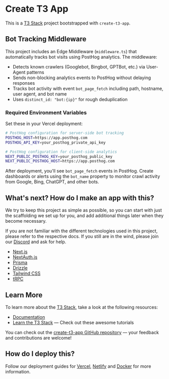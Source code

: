 # Create T3 App

This is a [T3 Stack](https://create.t3.gg/) project bootstrapped with `create-t3-app`.

## Bot Tracking Middleware

This project includes an Edge Middleware (`middleware.ts`) that automatically tracks bot visits using PostHog analytics. The middleware:

- Detects known crawlers (Googlebot, Bingbot, GPTBot, etc.) via User-Agent patterns
- Sends non-blocking analytics events to PostHog without delaying responses
- Tracks bot activity with event `bot_page_fetch` including path, hostname, user agent, and bot name
- Uses `distinct_id: "bot:{ip}"` for rough deduplication

### Required Environment Variables

Set these in your Vercel deployment:

```bash
# PostHog configuration for server-side bot tracking
POSTHOG_HOST=https://app.posthog.com
POSTHOG_API_KEY=your_posthog_private_api_key

# PostHog configuration for client-side analytics
NEXT_PUBLIC_POSTHOG_KEY=your_posthog_public_key
NEXT_PUBLIC_POSTHOG_HOST=https://app.posthog.com
```

After deployment, you'll see `bot_page_fetch` events in PostHog. Create dashboards or alerts using the `bot_name` property to monitor crawl activity from Google, Bing, ChatGPT, and other bots.

## What's next? How do I make an app with this?

We try to keep this project as simple as possible, so you can start with just the scaffolding we set up for you, and add additional things later when they become necessary.

If you are not familiar with the different technologies used in this project, please refer to the respective docs. If you still are in the wind, please join our [Discord](https://t3.gg/discord) and ask for help.

- [Next.js](https://nextjs.org)
- [NextAuth.js](https://next-auth.js.org)
- [Prisma](https://prisma.io)
- [Drizzle](https://orm.drizzle.team)
- [Tailwind CSS](https://tailwindcss.com)
- [tRPC](https://trpc.io)

## Learn More

To learn more about the [T3 Stack](https://create.t3.gg/), take a look at the following resources:

- [Documentation](https://create.t3.gg/)
- [Learn the T3 Stack](https://create.t3.gg/en/faq#what-learning-resources-are-currently-available) — Check out these awesome tutorials

You can check out the [create-t3-app GitHub repository](https://github.com/t3-oss/create-t3-app) — your feedback and contributions are welcome!

## How do I deploy this?

Follow our deployment guides for [Vercel](https://create.t3.gg/en/deployment/vercel), [Netlify](https://create.t3.gg/en/deployment/netlify) and [Docker](https://create.t3.gg/en/deployment/docker) for more information.
